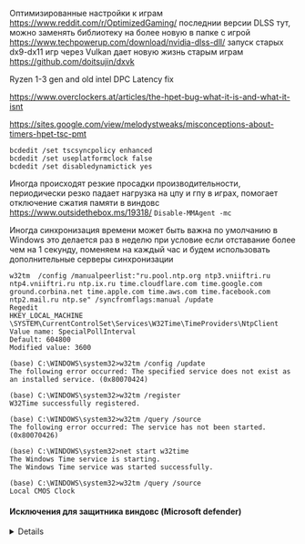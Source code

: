 
Оптимизированные настройки к играм
https://www.reddit.com/r/OptimizedGaming/
последнии версии DLSS тут, можно заменять библиотеку на более новую в папке с игрой
https://www.techpowerup.com/download/nvidia-dlss-dll/ 
запуск старых dx9-dx11 игр через Vulkan дает новую жизнь старым играм
https://github.com/doitsujin/dxvk 

Ryzen 1-3 gen and old intel DPC Latency fix 

https://www.overclockers.at/articles/the-hpet-bug-what-it-is-and-what-it-isnt

https://sites.google.com/view/melodystweaks/misconceptions-about-timers-hpet-tsc-pmt

```
bcdedit /set tscsyncpolicy enhanced
bcdedit /set useplatformclock false
bcdedit /set disabledynamictick yes 
```
Иногда происходят резкие просадки производительности, периодически резко падает нагрузка на цпу и гпу в играх, помогает отключение сжатия памяти в виндовс https://www.outsidethebox.ms/19318/
```Disable-MMAgent -mc ```

Иногда синхронизация времени может быть важна по умолчанию в Windows это делается раз в неделю при условие если отставание более чем на 1 секунду, поменяем на каждый час и будем использовать дополнительные серверы синхронизации
```
w32tm  /config /manualpeerlist:"ru.pool.ntp.org ntp3.vniiftri.ru ntp4.vniiftri.ru ntp.ix.ru time.cloudflare.com time.google.com ground.corbina.net time.apple.com time.aws.com time.facebook.com ntp2.mail.ru ntp.se" /syncfromflags:manual /update
Regedit
HKEY_LOCAL_MACHINE \SYSTEM\CurrentControlSet\Services\W32Time\TimeProviders\NtpClient
Value name: SpecialPollInterval
Default: 604800
Modified value: 3600

(base) C:\WINDOWS\system32>w32tm /config /update
The following error occurred: The specified service does not exist as an installed service. (0x80070424)

(base) C:\WINDOWS\system32>w32tm /register
W32Time successfully registered.

(base) C:\WINDOWS\system32>w32tm /query /source
The following error occurred: The service has not been started. (0x80070426)

(base) C:\WINDOWS\system32>net start w32time
The Windows Time service is starting.
The Windows Time service was started successfully.

(base) C:\WINDOWS\system32>w32tm /query /source
Local CMOS Clock
```




#### Исключения для защитника виндовс (Microsoft defender)
<details>

```
Add-MpPreference -ExclusionPath ${env:ProgramFiles(x86)}"\Steam\"
Add-MpPreference -ExclusionPath $env:LOCALAPPDATA"\Temp\NVIDIA Corporation\NV_Cache"
Add-MpPreference -ExclusionPath $env:PROGRAMDATA"\NVIDIA Corporation\NV_Cache"
Add-MpPreference -ExclusionPath $env:windir"\SoftwareDistribution\Datastore\Datastore.edb"
Add-MpPreference -ExclusionPath $env:windir"\SoftwareDistribution\Datastore\Logs\Edb*.jrs"
Add-MpPreference -ExclusionPath $env:windir"\SoftwareDistribution\Datastore\Logs\Edb.chk"
Add-MpPreference -ExclusionPath $env:windir"\SoftwareDistribution\Datastore\Logs\Tmp.edb"
Add-MpPreference -ExclusionPath $env:windir"\SoftwareDistribution\Datastore\Logs\*.log"
Add-MpPreference -ExclusionPath $env:windir"\Security\Database\*.edb"
Add-MpPreference -ExclusionPath $env:windir"\Security\Database\*.sdb"
Add-MpPreference -ExclusionPath $env:windir"\Security\Database\*.log"
Add-MpPreference -ExclusionPath $env:windir"\Security\Database\*.chk"
Add-MpPreference -ExclusionPath $env:windir"\Security\Database\*.jrs"
Add-MpPreference -ExclusionPath $env:windir"\Security\Database\*.xml"
Add-MpPreference -ExclusionPath $env:windir"\Security\Database\*.csv"
Add-MpPreference -ExclusionPath $env:windir"\Security\Database\*.cmtx"
Add-MpPreference -ExclusionPath $env:SystemRoot"\System32\GroupPolicy\Machine\Registry.pol"
Add-MpPreference -ExclusionPath $env:SystemRoot"\System32\GroupPolicy\Machine\Registry.tmp"
Add-MpPreference -ExclusionPath $env:userprofile"\NTUser.dat"
Add-MpPreference -ExclusionPath $env:SystemRoot"\System32\sru\*.log"
Add-MpPreference -ExclusionPath $env:SystemRoot"\System32\sru\*.dat"
Add-MpPreference -ExclusionPath $env:SystemRoot"\System32\sru\*.chk"
Add-MpPreference -ExclusionPath $env:SystemRoot"\System32\Configuration\MetaConfig.mof"
Add-MpPreference -ExclusionPath $env:SystemRoot"\System32\winevt\Logs\*.evtx"
Add-MpPreference -ExclusionPath $env:windir"\apppatch\sysmain.sdb"
Add-MpPreference -ExclusionPath $env:windir"\EventLog\Data\lastalive?.dat"
Add-MpPreference -ExclusionProcess ${env:ProgramFiles(x86)}"\Windows Kits\10\Windows Performance Toolkit\WPRUI.exe"
Add-MpPreference -ExclusionProcess ${env:ProgramFiles(x86)}"\Windows Kits\10\Windows Performance Toolkit\wpa.exe"
Add-MpPreference -ExclusionPath $env:SystemRoot"\System32\WindowsPowerShell\v1.0\Modules"
Add-MpPreference -ExclusionPath $env:SystemRoot"\System32\Configuration\DSCStatusHistory.mof"
Add-MpPreference -ExclusionPath $env:SystemRoot"\System32\Configuration\DSCEngineCache.mof"
Add-MpPreference -ExclusionPath $env:SystemRoot"\System32\Configuration\DSCResourceStateCache.mof"
Add-MpPreference -ExclusionPath $env:SystemRoot"\System32\Configuration\ConfigurationStatus"
Add-MpPreference -ExclusionProcess ${env:ProgramFiles(x86)}"\Common Files\Steam\SteamService.exe"
```

</details>